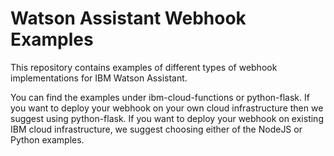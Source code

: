 # Watson Assistant Webhook Examples

This repository contains examples of different types of webhook implementations for IBM Watson Assistant.

You can find the examples under ibm-cloud-functions or python-flask. If you want to deploy your webhook on your own cloud infrastructure then we suggest using python-flask. If you want to deploy your webhook on existing IBM cloud infrastructure, we suggest choosing either of the NodeJS or Python examples.
